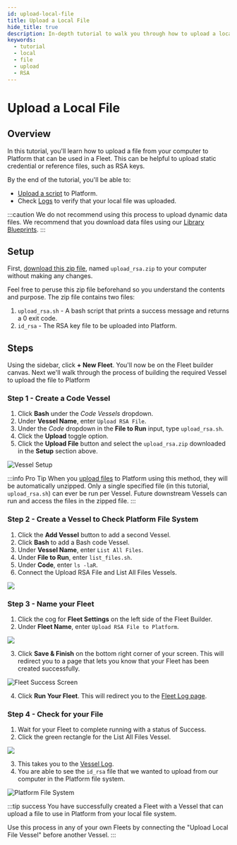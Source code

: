 ```yaml
---
id: upload-local-file
title: Upload a Local File
hide_title: true
description: In-depth tutorial to walk you through how to upload a local file to use in your Fleet
keywords:
  - tutorial
  - local
  - file
  - upload
  - RSA
---
```



# Upload a Local File

## Overview

In this tutorial, you'll learn how to upload a file from your computer to Platform that can be used in a Fleet. This can be helpful to upload static credential or reference files, such as RSA keys.

By the end of the tutorial, you'll be able to:

- [Upload a script](../reference/code/upload-code.md) to Platform.
- Check [Logs](../reference/logs/logs-overview.md) to verify that your local file was uploaded.

:::caution
We do not recommend using this process to upload dynamic data files. We recommend that you download data files using our [Library Blueprints](../reference/blueprints/blueprint-library/blueprint-library-overview.md).
:::

## Setup

First, [download this zip file](https://drive.google.com/file/d/1dlxUFR9MxKdtsO-AdWPEfsWgA2_rr2oc/view?usp=sharing), named `upload_rsa.zip` to your computer without making any changes.

Feel free to peruse this zip file beforehand so you understand the contents and purpose. The zip file contains two files:

1. `upload_rsa.sh` - A bash script that prints a success message and returns a 0 exit code.
2. `id_rsa` - The RSA key file to be uploaded into Platform.

## Steps

Using the sidebar, click **+ New Fleet**. You'll now be on the Fleet builder canvas. Next we'll walk through the process of building the required Vessel to upload the file to Platform

### Step 1 - Create a Code Vessel

1. Click **Bash** under the _Code Vessels_ dropdown.
2. Under **Vessel Name**, enter `Upload RSA File`.
3. Under the _Code_ dropdown in the **File to Run** input, type `upload_rsa.sh`.
4. Click the **Upload** toggle option.
5. Click the **Upload File** button and select the `upload_rsa.zip` downloaded in the **Setup** section above.

![Vessel Setup](../.gitbook/assets/2022-09-19-14-25-39.png)

:::info Pro Tip
When you [upload files](../reference/code/upload-code.md) to Platform using this method, they will be automatically unzipped. Only a single specified file (in this tutorial, `upload_rsa.sh`) can ever be run per Vessel. Future downstream Vessels can run and access the files in the zipped file.
:::

### Step 2 - Create a Vessel to Check Platform File System

1. Click the **Add Vessel** button to add a second Vessel.
2. Click **Bash** to add a Bash code Vessel.
3. Under **Vessel Name**, enter `List All Files`.
4. Under **File to Run**, enter `list_files.sh`.
5. Under **Code**, enter `ls -laR`.
6. Connect the Upload RSA File and List All Files Vessels.

![](../.gitbook/assets/2022-09-19-14-32-18.png)

### Step 3 - Name your Fleet

1. Click the cog for **Fleet Settings** on the left side of the Fleet Builder.
2. Under **Fleet Name**, enter `Upload RSA File to Platform`.

![](../.gitbook/assets/2022-09-19-14-34-29.png)

3. Click **Save & Finish** on the bottom right corner of your screen. This will redirect you to a page that lets you know that your Fleet has been created successfully.

![Fleet Success Screen](../.gitbook/assets/shipyard_2022_05_13_09_55_44.png)

4. Click **Run Your Fleet**. This will redirect you to the [Fleet Log page](../reference/logs/fleet-logs.md).

### Step 4 - Check for your File

1. Wait for your Fleet to complete running with a status of Success.
2. Click the green rectangle for the List All Files Vessel.

![](../.gitbook/assets/2022-09-19-14-50-08.png)

3. This takes you to the [Vessel Log](../reference/logs/vessel-logs.md).
4. You are able to see the `id_rsa` file that we wanted to upload from our computer in the Platform file system.

![Platform File System](../.gitbook/assets/shipyard_2022_09_20_16_54_58.png)

:::tip success
You have successfully created a Fleet with a Vessel that can upload a file to use in Platform from your local file system. 

Use this process in any of your own Fleets by connecting the "Upload Local File Vessel" before another Vessel.
:::


